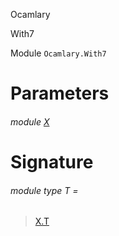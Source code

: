 Ocamlary

With7

Module `Ocamlary.With7`

# Parameters

<a id="argument-1-X"></a>

###### module [X](Ocamlary.With7.argument-1-X.md)

# Signature

<a id="module-type-T"></a>

###### module type T =

> [X.T](Ocamlary.With7.argument-1-X.md#module-type-T)
